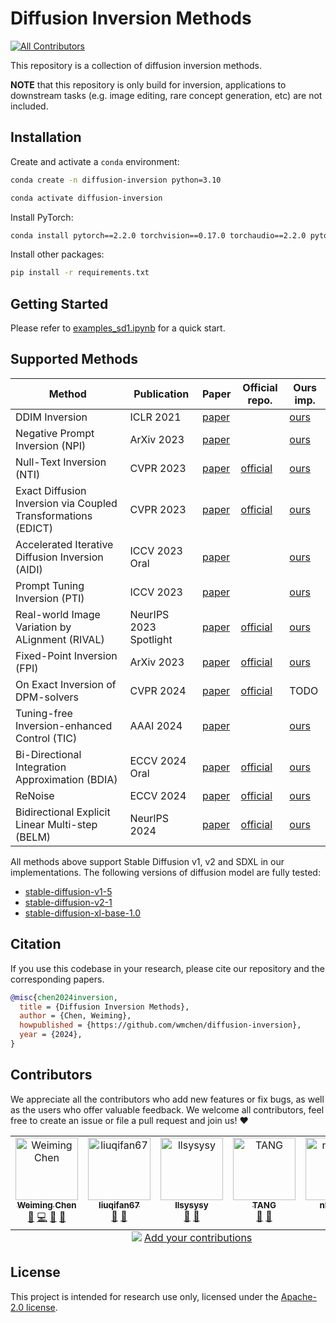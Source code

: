 # Diffusion Inversion Methods
<!-- ALL-CONTRIBUTORS-BADGE:START - Do not remove or modify this section -->
[![All Contributors](https://img.shields.io/badge/all_contributors-5-orange.svg?style=flat-square)](#contributors-)
<!-- ALL-CONTRIBUTORS-BADGE:END -->

This repository is a collection of diffusion inversion methods.

**NOTE** that this repository is only build for inversion, applications to downstream tasks (e.g. image editing, rare concept generation, etc) are not included.


## Installation

Create and activate a `conda` environment:

```bash
conda create -n diffusion-inversion python=3.10

conda activate diffusion-inversion
```

Install PyTorch:

```bash
conda install pytorch==2.2.0 torchvision==0.17.0 torchaudio==2.2.0 pytorch-cuda=11.8 -c pytorch -c nvidia
```

Install other packages:

```bash
pip install -r requirements.txt
```


## Getting Started

Please refer to [examples_sd1.ipynb](./examples_sd1.ipynb) for a quick start.


## Supported Methods

| Method                                                       | Publication            | Paper                                                        | Official repo.                                            | Ours imp.                              |
| ------------------------------------------------------------ | ---------------------- | ------------------------------------------------------------ | --------------------------------------------------------- | -------------------------------------- |
| DDIM Inversion                                               | ICLR 2021              | [paper](https://arxiv.org/abs/2010.02502)                    |                                                           | [ours](./inversions/ddim/README.md)    |
| Negative Prompt Inversion (NPI)                              | ArXiv 2023             | [paper](http://arxiv.org/abs/2305.16807)                     |                                                           | [ours](./inversions/npi/README.md)     |
| Null-Text Inversion (NTI)                                    | CVPR 2023              | [paper](https://openaccess.thecvf.com/content/CVPR2023/html/Mokady_NULL-Text_Inversion_for_Editing_Real_Images_Using_Guided_Diffusion_Models_CVPR_2023_paper.html) | [official](https://github.com/google/prompt-to-prompt)    | [ours](./inversions/nti/README.md)     |
| Exact Diffusion Inversion via Coupled Transformations (EDICT) | CVPR 2023              | [paper](https://openaccess.thecvf.com/content/CVPR2023/html/Wallace_EDICT_Exact_Diffusion_Inversion_via_Coupled_Transformations_CVPR_2023_paper.html) | [official](https://github.com/salesforce/EDICT)           | [ours](./inversions/edict/README.md)   |
| Accelerated Iterative Diffusion Inversion (AIDI)             | ICCV 2023 Oral         | [paper](https://openaccess.thecvf.com/content/ICCV2023/html/Pan_Effective_Real_Image_Editing_with_Accelerated_Iterative_Diffusion_Inversion_ICCV_2023_paper.html) |                                                           | [ours](./inversions/aidi/README.md)    |
| Prompt Tuning Inversion (PTI)                                | ICCV 2023              | [paper](https://openaccess.thecvf.com/content/ICCV2023/html/Dong_Prompt_Tuning_Inversion_for_Text-driven_Image_Editing_Using_Diffusion_Models_ICCV_2023_paper.html) |                                                           | [ours](./inversions/pti/README.md)     |
| Real-world Image Variation by ALignment (RIVAL)              | NeurIPS 2023 Spotlight | [paper](https://proceedings.neurips.cc/paper_files/paper/2023/hash/61960fdfda4d4e95fa1c1f6e64bfe8bc-Abstract-Conference.html) | [official](https://github.com/dvlab-research/RIVAL)       | [ours](./inversions/rival/README.md)   |
| Fixed-Point Inversion (FPI)                                  | ArXiv 2023             | [paper](https://arxiv.org/abs/2312.12540v1)                  | [official](https://github.com/dvirsamuel/FPI)             | [ours](./inversions/fpi/README.md)     |
| On Exact Inversion of DPM-solvers                            | CVPR 2024              | [paper](https://openaccess.thecvf.com/content/CVPR2024/html/Hong_On_Exact_Inversion_of_DPM-Solvers_CVPR_2024_paper.html) | [official](https://github.com/smhongok/inv-dpm)           | TODO |
| Tuning-free Inversion-enhanced Control (TIC)                 | AAAI 2024              | [paper](https://ojs.aaai.org/index.php/AAAI/article/view/27931) |                                                           | [ours](./inversions/tic/README.md)     |
| Bi-Directional Integration Approximation (BDIA)              | ECCV 2024 Oral         | [paper](https://arxiv.org/abs/2307.10829)                    | [official](https://github.com/guoqiang-zhang-x/BDIA)      | [ours](./inversions/bdia/README.md)    |
| ReNoise                                                      | ECCV 2024              | [paper](https://arxiv.org/abs/2403.14602)                    | [official](https://github.com/garibida/ReNoise-Inversion) | [ours](./inversions/renoise/README.md) |
| Bidirectional Explicit Linear Multi-step (BELM)              | NeurlPS 2024           | [paper](https://arxiv.org/abs/2410.07273)                    | [official](https://github.com/zituitui/BELM)              | [ours](./inversions/belm/README.md)    |

All methods above support Stable Diffusion v1, v2 and SDXL in our implementations. The following versions of diffusion model are fully tested:
- [stable-diffusion-v1-5](https://huggingface.co/stable-diffusion-v1-5/stable-diffusion-v1-5)
- [stable-diffusion-v2-1](https://huggingface.co/stabilityai/stable-diffusion-2-1)
- [stable-diffusion-xl-base-1.0](https://huggingface.co/stabilityai/stable-diffusion-xl-base-1.0)

## Citation

If you use this codebase in your research, please cite our repository and the corresponding papers.

```bibtex
@misc{chen2024inversion,
  title = {Diffusion Inversion Methods},
  author = {Chen, Weiming},
  howpublished = {https://github.com/wmchen/diffusion-inversion},
  year = {2024},
}
```

<!-- If you find LBI useful for your research and applications, please cite our paper: -->


## Contributors

We appreciate all the contributors who add new features or fix bugs, as well as the users who offer valuable feedback. We welcome all contributors, feel free to create an issue or file a pull request and join us! ❤️

<!-- ALL-CONTRIBUTORS-LIST:START - Do not remove or modify this section -->
<!-- prettier-ignore-start -->
<!-- markdownlint-disable -->
<table>
  <tbody>
    <tr>
      <td align="center" valign="top" width="20%"><a href="https://weimingchen.net/"><img src="https://avatars.githubusercontent.com/u/33000375?v=4?s=100" width="100px;" alt="Weiming Chen"/><br /><sub><b>Weiming Chen</b></sub></a><br /><a href="#ideas-wmchen" title="Ideas, Planning, & Feedback">🤔</a> <a href="https://github.com/Weiming Chen/diffusion-inversion/commits?author=wmchen" title="Code">💻</a> <a href="#projectManagement-wmchen" title="Project Management">📆</a> <a href="#research-wmchen" title="Research">🔬</a></td>
      <td align="center" valign="top" width="20%"><a href="https://github.com/liuqifan67"><img src="https://avatars.githubusercontent.com/u/54019906?v=4?s=100" width="100px;" alt="liuqifan67"/><br /><sub><b>liuqifan67</b></sub></a><br /><a href="#ideas-liuqifan67" title="Ideas, Planning, & Feedback">🤔</a> <a href="#research-liuqifan67" title="Research">🔬</a></td>
      <td align="center" valign="top" width="20%"><a href="https://github.com/llsysysy"><img src="https://avatars.githubusercontent.com/u/100456149?v=4?s=100" width="100px;" alt="llsysysy"/><br /><sub><b>llsysysy</b></sub></a><br /><a href="#ideas-llsysysy" title="Ideas, Planning, & Feedback">🤔</a> <a href="#research-llsysysy" title="Research">🔬</a></td>
      <td align="center" valign="top" width="20%"><a href="https://yushuntang.github.io"><img src="https://avatars.githubusercontent.com/u/75136524?v=4?s=100" width="100px;" alt="TANG"/><br /><sub><b>TANG</b></sub></a><br /><a href="#ideas-yushuntang" title="Ideas, Planning, & Feedback">🤔</a> <a href="#research-yushuntang" title="Research">🔬</a></td>
      <td align="center" valign="top" width="20%"><a href="https://nkdailab.github.io/"><img src="https://avatars.githubusercontent.com/u/152594959?v=4?s=100" width="100px;" alt="nkdailab"/><br /><sub><b>nkdailab</b></sub></a><br /><a href="#financial-NKDAILab" title="Financial">💵</a></td>
    </tr>
  </tbody>
  <tfoot>
    <tr>
      <td align="center" size="13px" colspan="5">
        <img src="https://raw.githubusercontent.com/all-contributors/all-contributors-cli/1b8533af435da9854653492b1327a23a4dbd0a10/assets/logo-small.svg">
          <a href="https://all-contributors.js.org/docs/en/bot/usage">Add your contributions</a>
        </img>
      </td>
    </tr>
  </tfoot>
</table>

<!-- markdownlint-restore -->
<!-- prettier-ignore-end -->

<!-- ALL-CONTRIBUTORS-LIST:END -->


## License

This project is intended for research use only, licensed under the [Apache-2.0 license](https://www.apache.org/licenses/LICENSE-2.0).